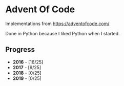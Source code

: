 # Advent Of Code
Implementations from https://adventofcode.com/

Done in Python because I liked Python when I started.

## Progress

* __2016__ - [16/25]
* __2017__ - [9/25]
* __2018__ - [0/25]
* __2019__ - [0/25]

